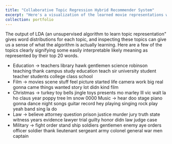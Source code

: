 ```yaml
---
title: "Collaborative Topic Regression Hybrid Recommender System"
excerpt: "Here's a visualization of the learned movie representations where closer points signify movies that people tend to rate similarly<br/><img src='/images/lda_vis.png'>"
collection: portfolio
---
```


The output of LDA (an unsupervised algorithm to learn topic representation" gives word distributions for each topic, and inspecting these topics can give us a sense of what the algorithm is actually learning. Here are a few of the topics clearly signifying some easily interpretable likely meaning as represented by their top 20 words.

* Education → teachers library hawk gentlemen science robinson teaching thank campus study education teach sir university student teacher students college class school
* Film → movies scene stuff feel picture started life camera work big real gonna came things wanted story lot didn kind film
* Christmas → turkey toy bells jingle toys presents mo marley lll vic walt la ho claus year poppy tree lm snow 0000 Music → hear doo stage piano gonna dance night songs guitar record hey playing singing rock play yeah band sing la do
* Law → believe attorney question prison justice murder jury truth state witness years evidence lawyer trial guilty honor didn law judge case
* Military → fight order stand ship soldiers gentlemen enemy aye orders officer soldier thank lieutenant sergeant army colonel general war men captain
